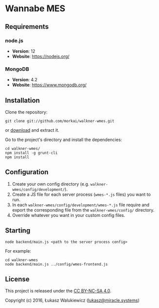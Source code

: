 # Wannabe MES

## Requirements

### node.js

  * __Version__: 12
  * __Website__: https://nodejs.org/

### MongoDB

  * __Version__: 4.2
  * __Website__: https://www.mongodb.org/

## Installation

Clone the repository:

```
git clone git://github.com/morkai/walkner-wmes.git
```

or [download](https://github.com/morkai/walkner-wmes/zipball/master)
and extract it.

Go to the project's directory and install the dependencies:

```
cd walkner-wmes/
npm install -g grunt-cli
npm install
```

## Configuration

1. Create your own config directory (e.g. `walkner-wmes/config/development/`).
2. Create a JS file for each server process (`wmes-*.js` files) you want to run.
3. In each `walkner-wmes/config/development/wmes-*.js` file require and export the corresponding file from
   the `walkner-wmes/config/` directory.
4. Override whatever you want in your custom config files.

## Starting

```
node backend/main.js <path to the server process config>
```

For example:

```
cd walkner-wmes
node backend/main.js ../config/wmes-frontend.js
```

## License

This project is released under the [CC BY-NC-SA 4.0](https://raw.github.com/morkai/walkner-wmes/master/license.md).

Copyright (c) 2016, Łukasz Walukiewicz (lukasz@miracle.systems)
